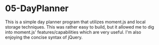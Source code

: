 # 05-DayPlanner
This is a simple day planner program that utilizes moment.js and local storage techniques.  This was rather easy to build, but it allowed me to dig into moment.js' features/capabilities which are very useful.  I'm also enjoying the concise syntax of jQuery.  
